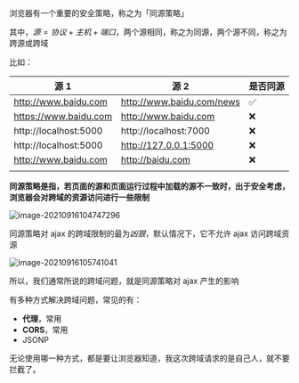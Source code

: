 浏览器有一个重要的安全策略，称之为「同源策略」

其中，$源=协议+主机+端口$，两个源相同，称之为同源，两个源不同，称之为跨源或跨域

比如：

| 源 1                  | 源 2                      | 是否同源 |
| --------------------- | ------------------------- | -------- |
| http://www.baidu.com  | http://www.baidu.com/news | ✅       |
| https://www.baidu.com | http://www.baidu.com      | ❌       |
| http://localhost:5000 | http://localhost:7000     | ❌       |
| http://localhost:5000 | http://127.0.0.1:5000     | ❌       |
| http://www.baidu.com  | http://baidu.com          | ❌       |
|                       |                           |          |

**同源策略是指，若页面的源和页面运行过程中加载的源不一致时，出于安全考虑，浏览器会对跨域的资源访问进行一些限制**

![image-20210916104747296](http://mdrs.yuanjin.tech/img/20210916104747.png)

同源策略对 ajax 的跨域限制的最为*凶狠*，默认情况下，它不允许 ajax 访问跨域资源

![image-20210916105741041](http://mdrs.yuanjin.tech/img/20210916105741.png)

所以，我们通常所说的跨域问题，就是同源策略对 ajax 产生的影响

有多种方式解决跨域问题，常见的有：

- **代理**，常用
- **CORS**，常用
- JSONP

无论使用哪一种方式，都是要让浏览器知道，我这次跨域请求的是自己人，就不要拦截了。

